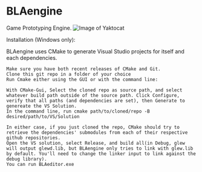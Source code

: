 # BLAengine
Game Prototyping Engine.
![Image of Yaktocat](BLAEditor.gif)

Installation (Windows only):

BLAengine uses CMake to generate Visual Studio projects for itself and each dependencies.

    Make sure you have both recent releases of CMake and Git.
    Clone this git repo in a folder of your choice
    Run Cmake either using the GUI or with the command line:

    With CMake-Gui, Select the cloned repo as source path, and select whatever build path outside of the source path. Click Configure, verify that all paths (and dependencies are set), then Generate to genereate the VS Solution.
    In the command line, run cmake path/to/cloned/repo -B desired/path/to/VS/Solution

    In either case, if you just cloned the repo, CMake should try to retrieve the dependencies' submodules from each of their respective github repositories.
    Open the VS solution, select Release, and build all(in Debug, glew will output glewd.lib, but BLAengine only tries to link with glew.lib by default. You'll need to change the linker input to link against the debug library).
    You can run BLAeditor.exe
